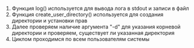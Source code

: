 1. Функция log() используется для вывода лога в stdout и записи в файл
2. Функция create_user_directory() используется для создания директории и установки прав
3. Далее проверяем наличие аргумента "-d" для указания корневой директории и проверяем, существует ли указанная директория
4. Циклом проходимся по всем пользователям системы